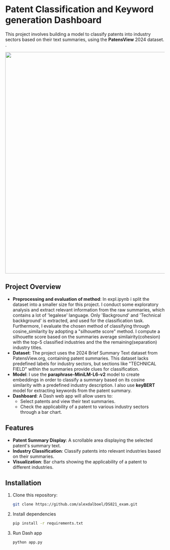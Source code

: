 # Patent Classification and Keyword generation Dashboard

This project involves building a model to classify patents into industry sectors based on their text summaries, using the **PatensView** 2024 dataset. .

<img src="https://github.com/alexdalboel/DS821_exam/blob/main/patentvid.gif" width="700"/>


## Project Overview


- **Preprocessing and evaluation of method**: In expl.ipynb i split the dataset into a smaller size for this project. I conduct some exploratory analysis and extract relevant information from the raw summaries, which contains a lot of 'legalese' language. Only  'Background' and 'Technical backkground' is extracted, and used for the classification task. Furthermore, I evaluate the chosen method of classifying through cosine_similarity by adopting a "silhouette score" method. I compute a silhouette score based on the summaries average similairity(cohesion) with the top-5 classified industries and the the remaining(separation) industry titles.
- **Dataset**: The project uses the 2024 Brief Summary Text dataset from PatensView.org, containing patent summaries. This dataset lacks predefined labels for industry sectors, but sections like "TECHNICAL FIELD" within the summaries provide clues for classification.
- **Model**: I use the **paraphrase-MiniLM-L6-v2** model to create embeddings in order to classify a summary based on its cosine similarity with a predefined industry description. I also use **keyBERT** model for extracting keywords from the patent summary.
- **Dashboard**: A Dash web app will allow users to:
  - Select patents and view their text summaries.
  - Check the applicability of a patent to various industry sectors through a bar chart.

## Features

- **Patent Summary Display**: A scrollable area displaying the selected patent's summary text.
- **Industry Classification**: Classify patents into relevant industries based on their summaries.
- **Visualization**: Bar charts showing the applicability of a patent to different industries.

## Installation

1. Clone this repository:
   ```bash
   git clone https://github.com/alexdalboel/DS821_exam.git

2. Install dependencies 
   ```bash
   pip install -r requirements.txt

3. Run Dash app
   ```bash
   python app.py
